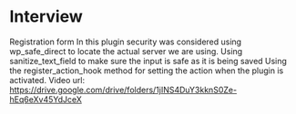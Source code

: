 # Interview
Registration form
In this plugin security was considered using wp_safe_direct to locate the actual server we are using.
Using sanitize_text_field to make sure the input is safe as it is being saved
Using the register_action_hook method for setting the action when the plugin is activated.
Video url: https://drive.google.com/drive/folders/1jINS4DuY3kknS0Ze-hEq6eXv45YdJceX

